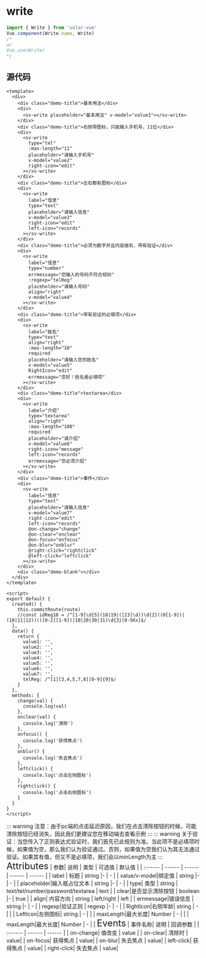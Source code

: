 # write

```javascript
import { Write } from 'solar-vue'
Vue.component(Write.name, Write)
/*
or
Vue.use(Write)
*/
```

## 源代码

```vue
<template>
  <div>
    <div class="demo-title">基本用法</div>
    <div>
      <sv-write placeholder="基本用法" v-model="value1"></sv-write>
    </div>
    <div class="demo-title">右侧带图标，只能输入手机号，11位</div>
    <div>
      <sv-write
        type="tel"
        :max-length="11"
        placeholder="请输入手机号"
        v-model="value2"
        right-icon="edit"
      ></sv-write>
    </div>
    <div class="demo-title">左右都有图标</div>
    <div>
      <sv-write
        label="信息"
        type="text"
        placeholder="请输入信息"
        v-model="value3"
        right-icon="edit"
        left-icon="records"
      ></sv-write>
    </div>
    <div class="demo-title">必须为数字并且内容居右，带有验证</div>
    <div>
      <sv-write
        label="信息"
        type="number"
        errmessage="您输入的号码不符合规则"
        :regexp="telReg"
        placeholder="请输入号码"
        align="right"
        v-model="value4"
      ></sv-write>
    </div>
    <div class="demo-title">带有验证的必填项</div>
    <div>
      <sv-write
        label="姓名"
        type="text"
        align="right"
        :max-length="10"
        required
        placeholder="请输入您的姓名"
        v-model="value5"
        RightIcon="edit"
        errmessage="您好！姓名是必填项"
      ></sv-write>
    </div>
    <div class="demo-title">textarea</div>
    <div>
      <sv-write
        label="介绍"
        type="textarea"
        align="right"
        :max-length="100"
        required
        placeholder="请介绍"
        v-model="value6"
        right-icon="message"
        left-icon="records"
        errmessage="您必须介绍"
      ></sv-write>
    </div>
    <div class="demo-title">事件</div>
    <div>
      <sv-write
        label="信息"
        type="text"
        placeholder="请输入信息"
        v-model="value7"
        right-icon="edit"
        left-icon="records"
        @on-change="change"
        @on-clear="onclear"
        @on-focus="onfocus"
        @on-blur="onblur"
        @right-click="rightclick"
        @left-click="leftclick"
      ></sv-write>
    </div>
    <div class="demo-blank"></div>
  </div>
</template>

<script>
export default {
  created() {
    this.commitRoute(route)
    //const idReg18 = /^[1-9]\d{5}(18|19|([23]\d))\d{2}((0[1-9])|(10|11|12))(([0-2][1-9])|10|20|30|31)\d{3}[0-9Xx]$/
  },
  data() {
    return {
      value1: '',
      value2: '',
      value3: '',
      value4: '',
      value5: '',
      value6: '',
      value7: '',
      telReg: /^[1][3,4,5,7,8][0-9]{9}$/
    }
  },
  methods: {
    change(val) {
      console.log(val)
    },
    onclear(val) {
      console.log('清除')
    },
    onfocus() {
      console.log('获得焦点')
    },
    onblur() {
      console.log('失去焦点')
    },
    leftclick() {
      console.log('点击左侧图标')
    },
    rightclick() {
      console.log('点击右侧图标')
    }
  }
}
</script>
```

<ClientOnly>
::: warning
注意：由于pc端的点击延迟原因，我们在点击清除按钮的时候，可能清除按钮已经消失，因此我们更建议您在移动端去查看示例
:::
</ClientOnly>

<ClientOnly>
::: warning
关于验证：当您传入了正则表达式验证时，我们首先已此规则为准。当此项不是必填项时候，如果值为空，那么我们认为验证通过。否则，如果值为空我们认为其无法通过验证。如果其有值，但又不是必填项，我们会以minLength为主
:::
</ClientOnly>

<ClientOnly>
<font size=5>Attributes</font>
| 参数| 说明 | 类型 | 可选值 | 默认值 |
| :------ | ------ | ------ | ------ | ------ |
| label | 标题 | string |- | - |
| value/v-model|绑定值 | string |- | - |
| placeholder|输入框占位文本 | string |- | - |
| type| 类型 | string | text/tel/number/password/textarea | text |
| clear|是否显示清除按钮 | boolean |- | true |
| align| 内容方向 | string | left/right | left |
| errmessage|错误信息 | string |- | - |
| regexp|验证正则 | regexp |- | - |
| RightIcon|右侧年龄| string | - |  |
| LeftIcon|左侧图标| string | - |  |
| maxLength|最大长度| Number | - |  |
| maxLength|最大长度| Number | - |  |
<font size=5>Events</font>
| 事件名称| 说明 | 回调参数 |
| :------ | ------ | ------ |
| on-change| 值改变 | value |
| on-clear| 清除时 | value|
| on-focus| 获得焦点 | value|
| on-blur| 失去焦点 | value|
| left-click| 获得焦点 | value|
| right-click| 失去焦点 | value|
</ClientOnly>
